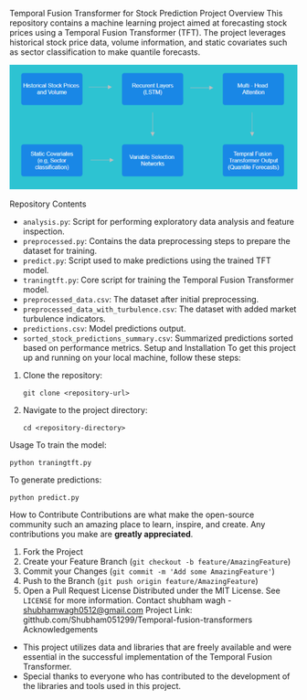 Temporal Fusion Transformer for Stock Prediction
Project Overview
This repository contains a machine learning project aimed at forecasting stock prices using a Temporal Fusion Transformer (TFT). The project leverages historical stock price data, volume information, and static covariates such as sector classification to make quantile forecasts.

![System Architecture Diagram](Images/Workflow.png)

Repository Contents
- `analysis.py`: Script for performing exploratory data analysis and feature inspection.
- `preprocessed.py`: Contains the data preprocessing steps to prepare the dataset for training.
- `predict.py`: Script used to make predictions using the trained TFT model.
- `traningtft.py`: Core script for training the Temporal Fusion Transformer model.
- `preprocessed_data.csv`: The dataset after initial preprocessing.
- `preprocessed_data_with_turbulence.csv`: The dataset with added market turbulence indicators.
- `predictions.csv`: Model predictions output.
- `sorted_stock_predictions_summary.csv`: Summarized predictions sorted based on performance metrics.
Setup and Installation
To get this project up and running on your local machine, follow these steps:
1. Clone the repository:
   ```
   git clone <repository-url>
   ```
2. Navigate to the project directory:
   ```
   cd <repository-directory>
   ```
Usage
To train the model:
```
python traningtft.py
```
To generate predictions:
```
python predict.py
```
How to Contribute
Contributions are what make the open-source community such an amazing place to learn, inspire, and create. Any contributions you make are **greatly appreciated**.
1. Fork the Project
2. Create your Feature Branch (`git checkout -b feature/AmazingFeature`)
3. Commit your Changes (`git commit -m 'Add some AmazingFeature'`)
4. Push to the Branch (`git push origin feature/AmazingFeature`)
5. Open a Pull Request
License
Distributed under the MIT License. See `LICENSE` for more information.
Contact
shubham wagh - shubhamwagh0512@gmail.com
Project Link: gitthub.com/Shubham051299/Temporal-fusion-transformers
Acknowledgements
- This project utilizes data and libraries that are freely available and were essential in the successful implementation of the Temporal Fusion Transformer.
- Special thanks to everyone who has contributed to the development of the libraries and tools used in this project.
